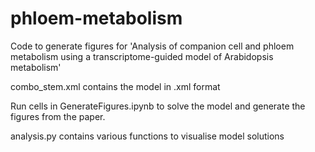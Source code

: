 # phloem-metabolism
Code to generate figures for 'Analysis of companion cell and phloem metabolism using a transcriptome-guided model of Arabidopsis metabolism'

combo_stem.xml contains the model in .xml format

Run cells in GenerateFigures.ipynb to solve the model and generate the figures from the paper.

analysis.py contains various functions to visualise model solutions
